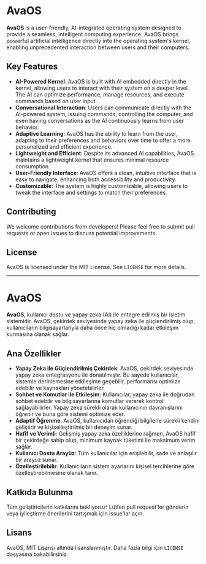 # AvaOS

**AvaOS** is a user-friendly, AI-integrated operating system designed to provide a seamless, intelligent computing experience. AvaOS brings powerful artificial intelligence directly into the operating system's kernel, enabling unprecedented interaction between users and their computers.

## Key Features
- **AI-Powered Kernel**: AvaOS is built with AI embedded directly in the kernel, allowing users to interact with their system on a deeper level. The AI can optimize performance, manage resources, and execute commands based on user input.
- **Conversational Interaction**: Users can communicate directly with the AI-powered system, issuing commands, controlling the computer, and even having conversations as the AI continuously learns from user behavior.
- **Adaptive Learning**: AvaOS has the ability to learn from the user, adapting to their preferences and behaviors over time to offer a more personalized and efficient experience.
- **Lightweight and Efficient**: Despite its advanced AI capabilities, AvaOS maintains a lightweight kernel that ensures minimal resource consumption.
- **User-Friendly Interface**: AvaOS offers a clean, intuitive interface that is easy to navigate, enhancing both accessibility and productivity.
- **Customizable**: The system is highly customizable, allowing users to tweak the interface and settings to match their preferences.

## Contributing
We welcome contributions from developers! Please feel free to submit pull requests or open issues to discuss potential improvements.

## License
AvaOS is licensed under the MIT License. See `LICENSE` for more details.

---

# AvaOS

**AvaOS**, kullanıcı dostu ve yapay zeka (AI) ile entegre edilmiş bir işletim sistemidir. AvaOS, çekirdek seviyesinde yapay zeka ile güçlendirilmiş olup, kullanıcıların bilgisayarlarıyla daha önce hiç olmadığı kadar etkileşim kurmasına olanak sağlar.

## Ana Özellikler
- **Yapay Zeka ile Güçlendirilmiş Çekirdek**: AvaOS, çekirdek seviyesinde yapay zeka entegrasyonu ile donatılmıştır. Bu sayede kullanıcılar, sistemle derinlemesine etkileşime geçebilir, performansı optimize edebilir ve kaynakları yönetebilirler.
- **Sohbet ve Komutlar ile Etkileşim**: Kullanıcılar, yapay zeka ile doğrudan sohbet edebilir ve bilgisayarlarına komutlar vererek kontrol sağlayabilirler. Yapay zeka sürekli olarak kullanıcının davranışlarını öğrenir ve buna göre sistemi optimize eder.
- **Adaptif Öğrenme**: AvaOS, kullanıcıdan öğrendiği bilgilerle sürekli kendini geliştirir ve kişiselleştirilmiş bir deneyim sunar.
- **Hafif ve Verimli**: Gelişmiş yapay zeka özelliklerine rağmen, AvaOS hafif bir çekirdeğe sahip olup, minimum kaynak tüketimi ile maksimum verim sağlar.
- **Kullanıcı Dostu Arayüz**: Tüm kullanıcılar için erişilebilir, sade ve anlaşılır bir arayüz sunar.
- **Özelleştirilebilir**: Kullanıcıların sistem ayarlarını kişisel tercihlerine göre özelleştirebilmesine olanak tanır.

## Katkıda Bulunma
Tüm geliştiricilerin katkılarını bekliyoruz! Lütfen pull request'ler gönderin veya iyileştirme önerilerini tartışmak için issue'lar açın.

## Lisans
AvaOS, MIT Lisansı altında lisanslanmıştır. Daha fazla bilgi için `LICENSE` dosyasına bakabilirsiniz.
